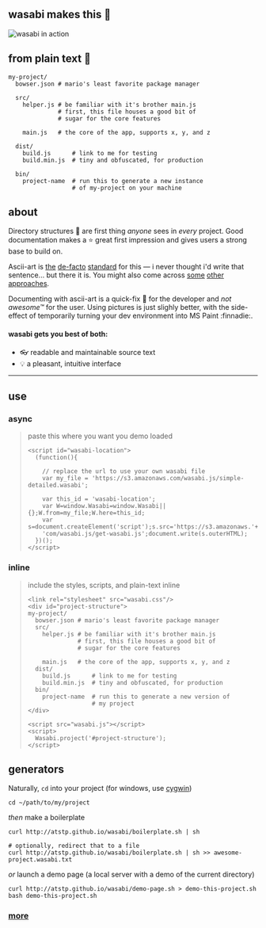 ## wasabi makes this :tada:

![wasabi in action](http://atstp.github.io/wasabi/img/demo.gif?clearcache=1)

## from plain text :page_facing_up:

    my-project/
      bowser.json # mario's least favorite package manager

      src/
        helper.js # be familiar with it's brother main.js
                  # first, this file houses a good bit of
                  # sugar for the core features

        main.js   # the core of the app, supports x, y, and z

      dist/
        build.js      # link to me for testing
        build.min.js  # tiny and obfuscated, for production

      bin/
        project-name  # run this to generate a new instance
                      # of my-project on your machine

## about

Directory structures :eyes: are first thing _anyone_ sees in _every_ project.
Good documentation makes a :star: great first impression and gives users a strong
base to build on.

Ascii-art is
[the](https://scotch.io/tutorials/angularjs-best-practices-directory-structure)
[de-facto](http://jekyllrb.com/docs/structure/)
[standard](http://www.tutorialspoint.com/ruby-on-rails/rails-directory-structure.htm)
for this &mdash; i never thought i'd write that sentence... but there it is.
You might also come across
[some](https://en.wikipedia.org/wiki/Filesystem_Hierarchy_Standard)
[other](http://www.thegeekstuff.com/2010/09/linux-file-system-structure/)
[approaches](https://developer.apple.com/library/mac/documentation/FileManagement/Conceptual/FileSystemProgrammingGuide/FileSystemOverview/FileSystemOverview.html).

Documenting with ascii-art is a quick-fix :wrench: for the developer and _not awesome&trade;_ for the user.
Using pictures is just slighly better, with the side-effect of temporarily turning your dev environment
into MS Paint :finnadie:.

#### wasabi gets you best of both:

  * :eyeglasses: readable and maintainable source text
  * :bulb: a pleasant, intuitive interface

--------------------------------------------------------------------------------

## use

### async

>
> paste this where you want you demo loaded
>
>     <script id="wasabi-location">
>       (function(){
>
>         // replace the url to use your own wasabi file
>         var my_file = 'https://s3.amazonaws.com/wasabi.js/simple-detailed.wasabi';
>
>         var this_id = 'wasabi-location';
>         var W=window.Wasabi=window.Wasabi||{};W.from=my_file;W.here=this_id;
>         var s=document.createElement('script');s.src='https://s3.amazonaws.'+
>         'com/wasabi.js/get-wasabi.js';document.write(s.outerHTML);
>       })();
>     </script>
>

### inline

>
> include the styles, scripts, and plain-text inline
>
>     <link rel="stylesheet" src="wasabi.css"/>
>     <div id="project-structure">
>     my-project/
>       bowser.json # mario's least favorite package manager
>       src/
>         helper.js # be familiar with it's brother main.js
>                   # first, this file houses a good bit of
>                   # sugar for the core features
>
>         main.js   # the core of the app, supports x, y, and z
>       dist/
>         build.js      # link to me for testing
>         build.min.js  # tiny and obfuscated, for production
>       bin/
>         project-name  # run this to generate a new version of
>                       # my project
>     </div>
>
>     <script src="wasabi.js"></script>
>     <script>
>       Wasabi.project('#project-structure');
>     </script>
>

## generators

Naturally, `cd` into your project (for windows, use [cygwin](https://www.cygwin.com/))

    cd ~/path/to/my/project

_then_ make a boilerplate

    curl http://atstp.github.io/wasabi/boilerplate.sh | sh

    # optionally, redirect that to a file
    curl http://atstp.github.io/wasabi/boilerplate.sh | sh >> awesome-project.wasabi.txt

_or_ launch a demo page (a local server with a demo of the current directory)

    curl http://atstp.github.io/wasabi/demo-page.sh > demo-this-project.sh
    bash demo-this-project.sh

### [more](http://atstp.github.io/wasabi/)
